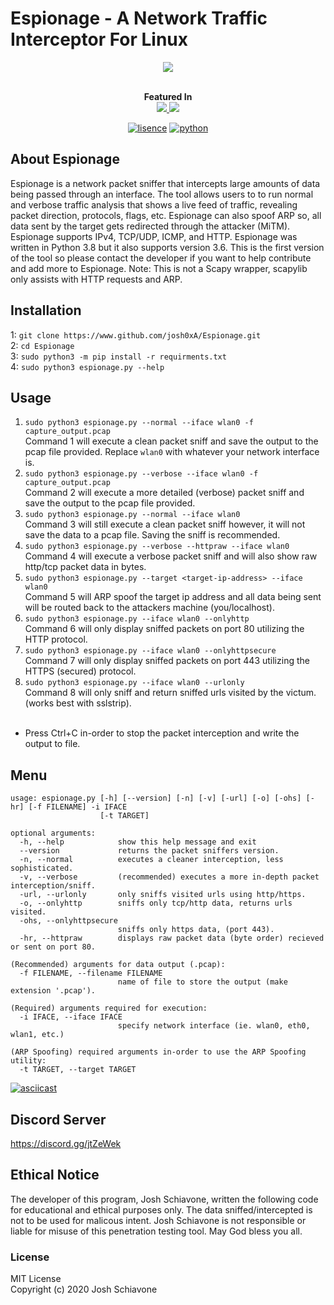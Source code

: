 # Espionage - A Network Traffic Interceptor For Linux
<p align="center">
  <img src="https://github.com/josh0xA/Espionage/blob/master/imgs/espionage_logo.png?raw=true">
</p>

<p align="center">
  <br>
  <b>Featured In</b>
  <br>
  <a href="https://blackarch.org/sniffer.html"><img src="https://i.imgur.com/IPiAUZi.png">
  <a href="https://www.kitploit.com/2020/06/espionage-network-packet-and-traffic.html"><img src="https://raw.githubusercontent.com/josh0xA/Espionage/master/imgs/kitploit-Logo-2015-04-27%252B-%252B%2525283%252529.png"></a>
</p>
  
<p align="center">
    <a href="https://lbesson.mit-license.org/" target="_blank"><img src="https://img.shields.io/badge/License-MIT-blue.svg" alt="lisence" /></a>
    <a href="https://img.shields.io/badge/Made%20with-Python-1f425f.svg" target="_blank"><img src="https://www.python.org/" alt="python" /></a>
</p>

## About Espionage
Espionage is a network packet sniffer that intercepts large amounts of data being passed through an interface. The tool allows users to to run normal and verbose traffic analysis that shows a live feed of traffic, revealing packet direction, protocols, flags, etc. Espionage can also spoof ARP so, all data sent by the target gets redirected through the attacker (MiTM). Espionage supports IPv4, TCP/UDP, ICMP, and HTTP. Espionage was written in Python 3.8 but it also supports version 3.6. This is the first version of the tool so please contact the developer if you want to help contribute and add more to Espionage. Note: This is not a Scapy wrapper, scapylib only assists with HTTP requests and ARP. 

## Installation
1: ```git clone https://www.github.com/josh0xA/Espionage.git```<br/>
2: ```cd Espionage```<br/>
3: ```sudo python3 -m pip install -r requirments.txt```<br/>
4: ```sudo python3 espionage.py --help```<br/>

## Usage
1. ```sudo python3 espionage.py --normal --iface wlan0 -f capture_output.pcap```<br/>
Command 1 will execute a clean packet sniff and save the output to the pcap file provided. Replace ``wlan0`` with whatever your network interface is.<br/>
2. ```sudo python3 espionage.py --verbose --iface wlan0 -f capture_output.pcap```<br/>
Command 2 will execute a more detailed (verbose) packet sniff and save the output to the pcap file provided.<br/>
3. ```sudo python3 espionage.py --normal --iface wlan0```<br/>
Command 3 will still execute a clean packet sniff however, it will not save the data to a pcap file. Saving the sniff is recommended. <br/>
4. ```sudo python3 espionage.py --verbose --httpraw --iface wlan0```<br/>
Command 4 will execute a verbose packet sniff and will also show raw http/tcp packet data in bytes. <br/>
5. ```sudo python3 espionage.py --target <target-ip-address> --iface wlan0```<br/>
Command 5 will ARP spoof the target ip address and all data being sent will be routed back to the attackers machine (you/localhost). <br/>
6. ```sudo python3 espionage.py --iface wlan0 --onlyhttp```<br/>
Command 6 will only display sniffed packets on port 80 utilizing the HTTP protocol.<br/>
7. ```sudo python3 espionage.py --iface wlan0 --onlyhttpsecure```<br/>
Command 7 will only display sniffed packets on port 443 utilizing the HTTPS (secured) protocol.<br/>
8. ```sudo python3 espionage.py --iface wlan0 --urlonly```<br/>
Command 8 will only sniff and return sniffed urls visited by the victum. (works best with sslstrip).<br/><br/>
* Press Ctrl+C in-order to stop the packet interception and write the output to file. <br/>

## Menu
```
usage: espionage.py [-h] [--version] [-n] [-v] [-url] [-o] [-ohs] [-hr] [-f FILENAME] -i IFACE
                    [-t TARGET]

optional arguments:
  -h, --help            show this help message and exit
  --version             returns the packet sniffers version.
  -n, --normal          executes a cleaner interception, less sophisticated.
  -v, --verbose         (recommended) executes a more in-depth packet interception/sniff.
  -url, --urlonly       only sniffs visited urls using http/https.
  -o, --onlyhttp        sniffs only tcp/http data, returns urls visited.
  -ohs, --onlyhttpsecure
                        sniffs only https data, (port 443).
  -hr, --httpraw        displays raw packet data (byte order) recieved or sent on port 80.

(Recommended) arguments for data output (.pcap):
  -f FILENAME, --filename FILENAME
                        name of file to store the output (make extension '.pcap').

(Required) arguments required for execution:
  -i IFACE, --iface IFACE
                        specify network interface (ie. wlan0, eth0, wlan1, etc.)

(ARP Spoofing) required arguments in-order to use the ARP Spoofing utility:
  -t TARGET, --target TARGET
```
[![asciicast](https://asciinema.org/a/343152.svg)](https://asciinema.org/a/343152)
## Discord Server
https://discord.gg/jtZeWek

## Ethical Notice
The developer of this program, Josh Schiavone, written the following code for educational and ethical purposes only. The data sniffed/intercepted is not to be used for malicous intent. Josh Schiavone is not responsible or liable for misuse of this penetration testing tool. May God bless you all.

### License
MIT License<br/>
Copyright (c) 2020 Josh Schiavone

<br/>


